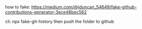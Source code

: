 how to fake:
https://medium.com/@jduncan_54649/fake-github-contributions-generator-3ece48bec562

cli: 
npx fake-git-history
then push the folder to github
